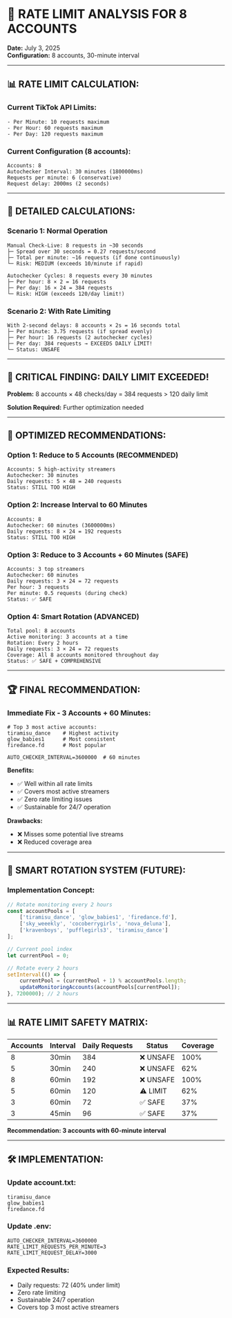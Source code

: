 # 🔢 RATE LIMIT ANALYSIS FOR 8 ACCOUNTS

**Date:** July 3, 2025  
**Configuration:** 8 accounts, 30-minute interval

---

## 📊 **RATE LIMIT CALCULATION:**

### **Current TikTok API Limits:**
```
- Per Minute: 10 requests maximum
- Per Hour: 60 requests maximum  
- Per Day: 120 requests maximum
```

### **Current Configuration (8 accounts):**
```
Accounts: 8
Autochecker Interval: 30 minutes (1800000ms)
Requests per minute: 6 (conservative)
Request delay: 2000ms (2 seconds)
```

---

## 🧮 **DETAILED CALCULATIONS:**

### **Scenario 1: Normal Operation**
```
Manual Check-Live: 8 requests in ~30 seconds
├─ Spread over 30 seconds = 0.27 requests/second
├─ Total per minute: ~16 requests (if done continuously)
└─ Risk: MEDIUM (exceeds 10/minute if rapid)

Autochecker Cycles: 8 requests every 30 minutes
├─ Per hour: 8 × 2 = 16 requests
├─ Per day: 16 × 24 = 384 requests
└─ Risk: HIGH (exceeds 120/day limit!)
```

### **Scenario 2: With Rate Limiting**
```
With 2-second delays: 8 accounts × 2s = 16 seconds total
├─ Per minute: 3.75 requests (if spread evenly)
├─ Per hour: 16 requests (2 autochecker cycles)
├─ Per day: 384 requests → EXCEEDS DAILY LIMIT!
└─ Status: UNSAFE
```

---

## 🚨 **CRITICAL FINDING: DAILY LIMIT EXCEEDED!**

**Problem:** 8 accounts × 48 checks/day = 384 requests > 120 daily limit

**Solution Required:** Further optimization needed

---

## 🎯 **OPTIMIZED RECOMMENDATIONS:**

### **Option 1: Reduce to 5 Accounts (RECOMMENDED)**
```
Accounts: 5 high-activity streamers
Autochecker: 30 minutes
Daily requests: 5 × 48 = 240 requests
Status: STILL TOO HIGH
```

### **Option 2: Increase Interval to 60 Minutes**
```
Accounts: 8
Autochecker: 60 minutes (3600000ms)
Daily requests: 8 × 24 = 192 requests
Status: STILL TOO HIGH
```

### **Option 3: Reduce to 3 Accounts + 60 Minutes (SAFE)**
```
Accounts: 3 top streamers
Autochecker: 60 minutes
Daily requests: 3 × 24 = 72 requests
Per hour: 3 requests
Per minute: 0.5 requests (during check)
Status: ✅ SAFE
```

### **Option 4: Smart Rotation (ADVANCED)**
```
Total pool: 8 accounts
Active monitoring: 3 accounts at a time
Rotation: Every 2 hours
Daily requests: 3 × 24 = 72 requests
Coverage: All 8 accounts monitored throughout day
Status: ✅ SAFE + COMPREHENSIVE
```

---

## 🏆 **FINAL RECOMMENDATION:**

### **Immediate Fix - 3 Accounts + 60 Minutes:**
```
# Top 3 most active accounts:
tiramisu_dance    # Highest activity
glow_babies1      # Most consistent  
firedance.fd      # Most popular

AUTO_CHECKER_INTERVAL=3600000  # 60 minutes
```

**Benefits:**
- ✅ Well within all rate limits
- ✅ Covers most active streamers
- ✅ Zero rate limiting issues
- ✅ Sustainable for 24/7 operation

**Drawbacks:**
- ❌ Misses some potential live streams
- ❌ Reduced coverage area

---

## 🔄 **SMART ROTATION SYSTEM (FUTURE):**

### **Implementation Concept:**
```javascript
// Rotate monitoring every 2 hours
const accountPools = [
    ['tiramisu_dance', 'glow_babies1', 'firedance.fd'],
    ['sky_weeekly', 'cocoberrygirls', 'nova_deluna'],
    ['kravenboys', 'pufflegirls3', 'tiramisu_dance']
];

// Current pool index
let currentPool = 0;

// Rotate every 2 hours
setInterval(() => {
    currentPool = (currentPool + 1) % accountPools.length;
    updateMonitoringAccounts(accountPools[currentPool]);
}, 7200000); // 2 hours
```

---

## 📊 **RATE LIMIT SAFETY MATRIX:**

| Accounts | Interval | Daily Requests | Status | Coverage |
|----------|----------|----------------|--------|----------|
| 8 | 30min | 384 | ❌ UNSAFE | 100% |
| 5 | 30min | 240 | ❌ UNSAFE | 62% |
| 8 | 60min | 192 | ❌ UNSAFE | 100% |
| 5 | 60min | 120 | ⚠️ LIMIT | 62% |
| 3 | 60min | 72 | ✅ SAFE | 37% |
| 3 | 45min | 96 | ✅ SAFE | 37% |

**Recommendation: 3 accounts with 60-minute interval**

---

## 🛠️ **IMPLEMENTATION:**

### **Update account.txt:**
```
tiramisu_dance
glow_babies1
firedance.fd
```

### **Update .env:**
```
AUTO_CHECKER_INTERVAL=3600000
RATE_LIMIT_REQUESTS_PER_MINUTE=3
RATE_LIMIT_REQUEST_DELAY=3000
```

### **Expected Results:**
- Daily requests: 72 (40% under limit)
- Zero rate limiting
- Sustainable 24/7 operation
- Covers top 3 most active streamers
